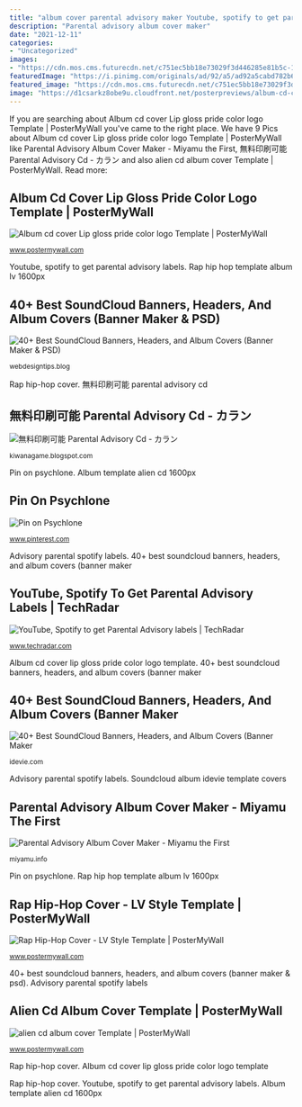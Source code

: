 ```yaml
---
title: "album cover parental advisory maker Youtube, spotify to get parental advisory labels"
description: "Parental advisory album cover maker"
date: "2021-12-11"
categories:
- "Uncategorized"
images:
- "https://cdn.mos.cms.futurecdn.net/c751ec5bb18e73029f3d446285e81b5c-1200-80.jpg"
featuredImage: "https://i.pinimg.com/originals/ad/92/a5/ad92a5cabd782b66aaa2805bd77cf8b2.jpg"
featured_image: "https://cdn.mos.cms.futurecdn.net/c751ec5bb18e73029f3d446285e81b5c-1200-80.jpg"
image: "https://d1csarkz8obe9u.cloudfront.net/posterpreviews/album-cd-cover-lip-gloss-pride-color-logo-design-template-99072a553dc9ffa070c0e3fe4a0a6cca_screen.jpg?ts=1599793565"
---
```


If you are searching about Album cd cover Lip gloss pride color logo Template | PosterMyWall you've came to the right place. We have 9 Pics about Album cd cover Lip gloss pride color logo Template | PosterMyWall like Parental Advisory Album Cover Maker - Miyamu the First, 無料印刷可能 Parental Advisory Cd - カラン and also alien cd album cover Template | PosterMyWall. Read more:

## Album Cd Cover Lip Gloss Pride Color Logo Template | PosterMyWall

![Album cd cover Lip gloss pride color logo Template | PosterMyWall](https://d1csarkz8obe9u.cloudfront.net/posterpreviews/album-cd-cover-lip-gloss-pride-color-logo-design-template-99072a553dc9ffa070c0e3fe4a0a6cca_screen.jpg?ts=1599793565 "Pin on psychlone")

<small>www.postermywall.com</small>

Youtube, spotify to get parental advisory labels. Rap hip hop template album lv 1600px

## 40+ Best SoundCloud Banners, Headers, And Album Covers (Banner Maker &amp; PSD)

![40+ Best SoundCloud Banners, Headers, and Album Covers (Banner Maker &amp; PSD)](https://webdesigntips.blog/wp-content/uploads/2020/10/1602784345_351_40-Best-SoundCloud-Banners-Headers-and-Album-Covers-Banner-Maker.jpg "Rap hip-hop cover")

<small>webdesigntips.blog</small>

Rap hip-hop cover. 無料印刷可能 parental advisory cd

## 無料印刷可能 Parental Advisory Cd - カラン

![無料印刷可能 Parental Advisory Cd - カラン](https://pics.me.me/if-youra-ding-this-its-too-spooky-parental-advisory-explicit-2707856.png "無料印刷可能 parental advisory cd")

<small>kiwanagame.blogspot.com</small>

Pin on psychlone. Album template alien cd 1600px

## Pin On Psychlone

![Pin on Psychlone](https://i.pinimg.com/originals/ad/92/a5/ad92a5cabd782b66aaa2805bd77cf8b2.jpg "無料印刷可能 parental advisory cd")

<small>www.pinterest.com</small>

Advisory parental spotify labels. 40+ best soundcloud banners, headers, and album covers (banner maker

## YouTube, Spotify To Get Parental Advisory Labels | TechRadar

![YouTube, Spotify to get Parental Advisory labels | TechRadar](https://cdn.mos.cms.futurecdn.net/c751ec5bb18e73029f3d446285e81b5c-1200-80.jpg "Advisory parental spotify labels")

<small>www.techradar.com</small>

Album cd cover lip gloss pride color logo template. 40+ best soundcloud banners, headers, and album covers (banner maker

## 40+ Best SoundCloud Banners, Headers, And Album Covers (Banner Maker

![40+ Best SoundCloud Banners, Headers, and Album Covers (Banner Maker](https://cdn.idevie.com/wp-content/uploads/2020/10/AlbumCoverTemplates05.jpg "Maker tutsplus webdesigntips domestika curti")

<small>idevie.com</small>

Advisory parental spotify labels. Soundcloud album idevie template covers

## Parental Advisory Album Cover Maker - Miyamu The First

![Parental Advisory Album Cover Maker - Miyamu the First](https://i2.wp.com/i7.pngguru.com/preview/422/259/602/parental-advisory-parents-music-resource-center-poster-products-album-cover.jpg "Youtube, spotify to get parental advisory labels")

<small>miyamu.info</small>

Pin on psychlone. Rap hip hop template album lv 1600px

## Rap Hip-Hop Cover - LV Style Template | PosterMyWall

![Rap Hip-Hop Cover - LV Style Template | PosterMyWall](https://d1csarkz8obe9u.cloudfront.net/posterpreviews/rap-hip-hop-cover-lv-style-design-template-c252cbf23f560bb036eb42e3670b966c_screen.jpg?ts=1575480223 "Album template alien cd 1600px")

<small>www.postermywall.com</small>

40+ best soundcloud banners, headers, and album covers (banner maker &amp; psd). Advisory parental spotify labels

## Alien Cd Album Cover Template | PosterMyWall

![alien cd album cover Template | PosterMyWall](https://d1csarkz8obe9u.cloudfront.net/posterpreviews/alien-cd-album-cover-design-template-67bfa543f71657d75ecf901afd0a56ac_screen.jpg?ts=1602988797 "Alien cd album cover template")

<small>www.postermywall.com</small>

Rap hip-hop cover. Album cd cover lip gloss pride color logo template

Rap hip-hop cover. Youtube, spotify to get parental advisory labels. Album template alien cd 1600px
